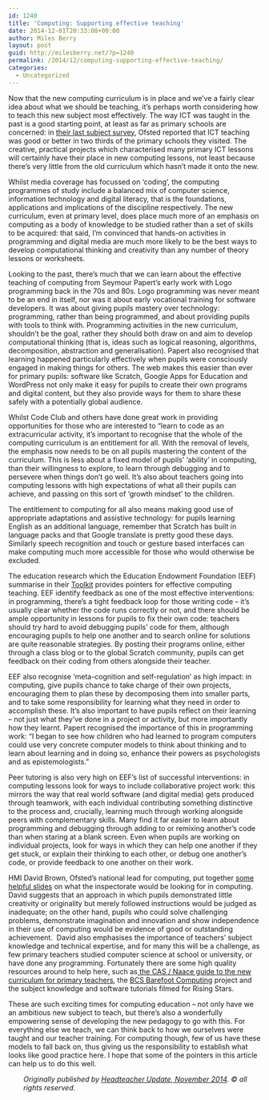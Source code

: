 ```yaml
---
id: 1240
title: 'Computing: Supporting effective teaching'
date: 2014-12-01T20:33:08+00:00
author: Miles Berry
layout: post
guid: http://milesberry.net/?p=1240
permalink: /2014/12/computing-supporting-effective-teaching/
categories:
  - Uncategorized
---
```

<p class="normal">
  Now that the new computing curriculum is in place and we&#8217;ve a fairly clear idea about what we should be teaching, it&#8217;s perhaps worth considering how to teach this new subject most effectively. The way ICT was taught in the past is a good starting point, at least as far as primary schools are concerned: in <a href="https://www.gov.uk/government/uploads/system/uploads/attachment_data/file/181223/110134.pdf">their last subject survey</a>, Ofsted reported that ICT teaching was good or better in two thirds of the primary schools they visited. The creative, practical projects which characterised many primary ICT lessons will certainly have their place in new computing lessons, not least because there’s very little from the old curriculum which hasn’t made it onto the new.
</p>

<p class="normal">
  Whilst media coverage has focussed on ‘coding’, the computing programmes of study include a balanced mix of computer science, information technology and digital literacy, that is the foundations, applications and implications of the discipline respectively. The new curriculum, even at primary level, does place much more of an emphasis on computing as a body of knowledge to be studied rather than a set of skills to be acquired: that said, I’m convinced that hands-on activities in programming and digital media are much more likely to be the best ways to develop computational thinking and creativity than any number of theory lessons or worksheets.
</p>

<p class="normal">
  Looking to the past, there’s much that we can learn about the effective teaching of computing from Seymour Papert’s early work with Logo programming back in the 70s and 80s. Logo programming was never meant to be an end in itself, nor was it about early vocational training for software developers. It was about giving pupils mastery over technology: programming, rather than being programmed, and about providing pupils with tools to think with. Programming activities in the new curriculum, shouldn’t be the goal, rather they should both draw on and aim to develop computational thinking (that is, ideas such as logical reasoning, algorithms, decomposition, abstraction and generalisation). Papert also recognised that learning happened particularly effectively when pupils were consciously engaged in making things for others. The web makes this easier than ever for primary pupils: software like Scratch, Google Apps for Education and WordPress not only make it easy for pupils to create their own programs and digital content, but they also provide ways for them to share these safely with a potentially global audience.
</p>

<p class="normal">
  Whilst Code Club and others have done great work in providing opportunities for those who are interested to “learn to code as an extracurricular activity, it’s important to recognise that the whole of the computing curriculum is an entitlement for all. With the removal of levels, the emphasis now needs to be on all pupils mastering the content of the curriculum. This is less about a fixed model of pupils’ ‘ability’ in computing, than their willingness to explore, to learn through debugging and to persevere when things don’t go well. It’s also about teachers going into computing lessons with high expectations of what all their pupils can achieve, and passing on this sort of ‘growth mindset’ to the children.
</p>

<p class="normal">
  The entitlement to computing for all also means making good use of appropriate adaptations and assistive technology: for pupils learning English as an additional language, remember that Scratch has built in language packs and that Google translate is pretty good these days. Similarly speech recognition and touch or gesture based interfaces can make computing much more accessible for those who would otherwise be excluded.
</p>

<p class="normal">
  The education research which the Education Endowment Foundation (EEF) summarise in their <a href="http://educationendowmentfoundation.org.uk/toolkit/">Toolkit</a> provides pointers for effective computing teaching. EEF identify feedback as one of the most effective interventions: in programming, there’s a tight feedback loop for those writing code &#8211; it’s usually clear whether the code runs correctly or not, and there should be ample opportunity in lessons for pupils to fix their own code: teachers should try hard to avoid debugging pupils’ code for them, although encouraging pupils to help one another and to search online for solutions are quite reasonable strategies. By posting their programs online, either through a class blog or to the global Scratch community, pupils can get feedback on their coding from others alongside their teacher.
</p>

<p class="normal">
  EEF also recognise ‘meta-cognition and self-regulation’ as high impact: in computing, give pupils chance to take charge of their own projects, encouraging them to plan these by decomposing them into smaller parts, and to take some responsibility for learning what they need in order to accomplish these. It’s also important to have pupils reflect on their learning &#8211; not just what they’ve done in a project or activity, but more importantly how they learnt. Papert recognised the importance of this in programming work: “I began to see how children who had learned to program computers could use very concrete computer models to think about thinking and to learn about learning and in doing so, enhance their powers as psychologists and as epistemologists.”
</p>

<p class="normal">
  Peer tutoring is also very high on EEF’s list of successful interventions: in computing lessons look for ways to include collaborative project work: this mirrors the way that real world software (and digital media) gets produced through teamwork, with each individual contributing something distinctive to the process and, crucially, learning much through working alongside peers with complementary skills. Many find it far easier to learn about programming and debugging through adding to or remixing another’s code than when staring at a blank screen. Even when pupils are working on individual projects, look for ways in which they can help one another if they get stuck, or explain their thinking to each other, or debug one another’s code, or provide feedback to one another on their work.
</p>

<p class="normal">
  HMI David Brown, Ofsted’s national lead for computing, put together <a href="http://bit.ly/ofstedcomp">some helpful slides</a> on what the inspectorate would be looking for in computing. David suggests that an approach in which pupils demonstrated little creativity or originality but merely followed instructions would be judged as inadequate; on the other hand, pupils who could solve challenging problems, demonstrate imagination and innovation and show independence in their use of computing would be evidence of good or outstanding achievement.  David also emphasises the importance of teachers’ subject knowledge and technical expertise, and for many this will be a challenge, as few primary teachers studied computer science at school or university, or have done any programming. Fortunately there are some high quality resources around to help here, such as<a href="http://bit.ly/casprimary"> the CAS / Naace guide to the new curriculum for primary teachers</a>, the <a href="http://barefootcas.org.uk/">BCS Barefoot Computing</a> project and the subject knowledge and software tutorials filmed for Rising Stars.
</p>

<p class="normal">
  These are such exciting times for computing education &#8211; not only have we an ambitious new subject to teach, but there’s also a wonderfully empowering sense of developing the new pedagogy to go with this. For everything else we teach, we can think back to how we ourselves were taught and our teacher training. For computing though, few of us have these models to fall back on, thus giving us the responsibility to establish what looks like good practice here. I hope that some of the pointers in this article can help us to do this well.
</p>

<p class="normal" style="padding-left: 30px;">
  <em>Originally published by <a href="http://www.headteacher-update.com/best-practice-article/computing-supporting-effective-teaching/66993/">Headteacher Update, November 2014</a>. © all rights reserved.</em>
</p>